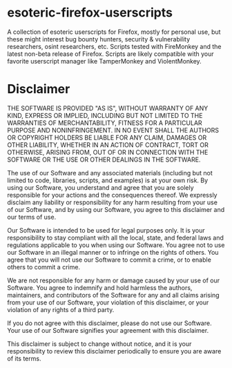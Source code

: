 # esoteric-firefox-userscripts
A collection of esoteric userscripts for Firefox, mostly for personal use, but these might interest bug bounty hunters, security & vulnerability researchers, osint researchers, etc. Scripts tested with FireMonkey and the latest non-beta release of Firefox. Scripts are likely compatible with your favorite userscript manager like TamperMonkey and ViolentMonkey. 


# Disclaimer

THE SOFTWARE IS PROVIDED "AS IS", WITHOUT WARRANTY OF ANY KIND, EXPRESS OR IMPLIED, INCLUDING BUT NOT LIMITED TO THE WARRANTIES OF MERCHANTABILITY, FITNESS FOR A PARTICULAR PURPOSE AND NONINFRINGEMENT. IN NO EVENT SHALL THE AUTHORS OR COPYRIGHT HOLDERS BE LIABLE FOR ANY CLAIM, DAMAGES OR OTHER LIABILITY, WHETHER IN AN ACTION OF CONTRACT, TORT OR OTHERWISE, ARISING FROM, OUT OF OR IN CONNECTION WITH THE SOFTWARE OR THE USE OR OTHER DEALINGS IN THE SOFTWARE.

The use of our Software and any associated materials (including but not limited to code, libraries, scripts, and examples) is at your own risk. By using our Software, you understand and agree that you are solely responsible for your actions and the consequences thereof. We expressly disclaim any liability or responsibility for any harm resulting from your use of our Software, and by using our Software, you agree to this disclaimer and our terms of use.

Our Software is intended to be used for legal purposes only. It is your responsibility to stay compliant with all the local, state, and federal laws and regulations applicable to you when using our Software. You agree not to use our Software in an illegal manner or to infringe on the rights of others. You agree that you will not use our Software to commit a crime, or to enable others to commit a crime.

We are not responsible for any harm or damage caused by your use of our Software. You agree to indemnify and hold harmless the authors, maintainers, and contributors of the Software for any and all claims arising from your use of our Software, your violation of this disclaimer, or your violation of any rights of a third party.

If you do not agree with this disclaimer, please do not use our Software. Your use of our Software signifies your agreement with this disclaimer.

This disclaimer is subject to change without notice, and it is your responsibility to review this disclaimer periodically to ensure you are aware of its terms.
